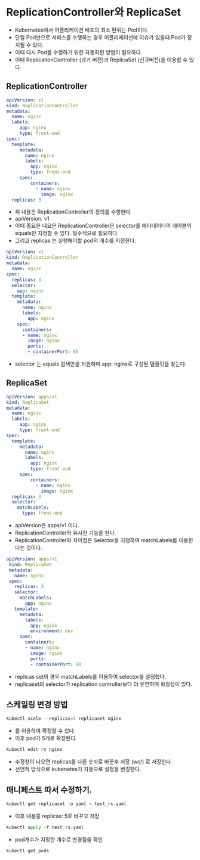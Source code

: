 # ReplicationController와 ReplicaSet 

- Kubernetes에서 어플리케이션 배포의 최소 돤위는 Pod이다. 
- 단일 Pod만으로 서비스를 수행하는 경우 어플리케이션에 이슈가 있을때 Pod가 정지될 수 있다. 
- 이때 다시 Pod를 수행하기 위한 자동화된 방법이 필요하다. 
- 이때 ReplicationController (과거 버젼)과 ReplicaSet (신규버전)을 이용할 수 있다. 

## ReplicationController

```yaml
apiVersion: v1
kind: ReplicationController
metadata:
  name: nginx
  labels:
     app: nginx
     type: front-end
spec:
  template:
     metadata:
       name: nginx
       labels: 
         app: nginx
         type: front-end
     spec:
         containers:
           - name: nginx
             image: nginx
  replicas: 3
```

- 위 내용은 ReplicationController의 정의를 수행한다. 
- apiVersion: v1
- 이때 중요한 내요은 ReplicationController은 selector를 메타데이터의 레이블의 equals만 지정할 수 있다. 필수적으로 필요하다. 
- 그리고 replicas 는 실행해야할 pod의 개수를 지정한다. 


```yaml
apiVersion: v1
kind: ReplicationController
metadata:
  name: nginx
spec:
  replicas: 3
  selector:
    app: nginx
  template:
    metadata:
      name: nginx
      labels:
        app: nginx
    spec:
      containers:
      - name: nginx
        image: nginx
        ports:
        - containerPort: 80
```

- selector 는 equals 검색만을 지원하며 app: nginx로 구성된 템플릿을 찾는다. 

## ReplicaSet 

```yaml
apiVersion: apps/v1
kind: ReplicaSet
metadata:
  name: nginx
  labels:
     app: nginx
     type: front-end
spec:
  template:
     metadata:
       name: nginx
       labels: 
         app: nginx
         type: front-end
     spec:
         containers:
           - name: nginx
             image: nginx
  replicas: 3
  selector:
    matchLabels:
      type: front-end
```

- apiVersion은 apps/v1 이다. 
- ReplicationController와 유사한 기능을 한다.
- ReplicationController와 차이점은 Selector을 지정하여 matchLabels를 이용한다는 것이다. 

```yaml
apiVersion: apps/v1
 kind: ReplicaSet
 metadata:
   name: nginx
 spec:
   replicas: 3
   selector:
     matchLabels:
       app: nginx
   template:
     metadata:
       labels:
         app: nginx
         environment: dev
     spec:
       containers:
       - name: nginx
         image: nginx
         ports:
         - containerPort: 80
```

- replicas set의 경우 matchLabels를 이용하여 selector를 설정했다. 
- replicaset의 selector가 replication controller보다 더 유연하며 확장성이 있다. 

## 스케일링 변경 방법 

```py
kubectl scale --replicas=5 replicaset nginx
``` 

- 를 이용하여 확정할 수 있다. 
- 이후 pod가 5개로 확장된다. 

```py
kubectl edit rs nginx
```

- 수정창이 나오면 replicas를 다른 숫자로 바꾼후 저장 (wq!) 로 저장한다.
- 선언적 방식으로 kubenetes가 자동으로 설정을 변경한다. 

## 매니페스트 따서 수정하기.

```py
kubectl get replicaset -o yaml > test_rs.yaml
```

- 이후 내용중 replicas: 5로 바꾸고 저장 

```py
kubectl apply -f test_rs.yaml
```

- pod개수가 지정한 개수로 변경됨을 확인

```py
kubectl get pods 
```